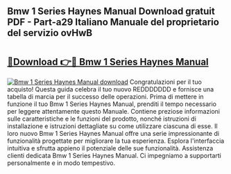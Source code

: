 ## Bmw 1 Series Haynes Manual Download gratuit PDF - Part-a29 Italiano Manuale del proprietario del servizio ovHwB

# <h2><a href="http://dffui7w.blite.top/?on=Bmw+1+Series+Haynes+Manual">🔗Download 👉🔴 Bmw 1 Series Haynes Manual</a></h2>

[![Bmw 1 Series Haynes Manual download](https://i.imgur.com/lujVjoI.png)](http://dffui7w.blite.top/?on=Bmw+1+Series+Haynes+Manual)
Congratulazioni per il tuo acquisto! Questa guida celebra il tuo nuovo REDDDDDDD e fornisce una tabella di marcia per il successo delle operazioni. Prima di mettere in funzione il tuo Bmw 1 Series Haynes Manual, prenditi il tempo necessario per leggere attentamente questo Manuale. Contiene preziose informazioni sulle caratteristiche e le funzioni del prodotto, nonché istruzioni di installazione e istruzioni dettagliate su come utilizzare ciascuna di esse. Il loro nuovo Bmw 1 Series Haynes Manual offre una serie impressionante di funzionalità progettate per migliorare la tua esperienza. Esplora l'interfaccia intuitiva e sfrutta appieno il potenziale delle sue funzionalità. Assistenza clienti dedicata Bmw 1 Series Haynes Manual. Ci impegniamo a supportarti personalmente e in modo tempestivo.
